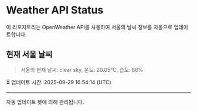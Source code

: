 
# Weather API Status

이 리포지토리는 OpenWeather API를 사용하여 서울의 날씨 정보를 자동으로 업데이트합니다.

## 현재 서울 날씨
> 서울의 현재 날씨: clear sky, 온도: 20.05°C, 습도: 86%

⏳ 업데이트 시간: 2025-09-29 16:54:14 (UTC)

---
자동 업데이트 봇에 의해 관리됩니다.
